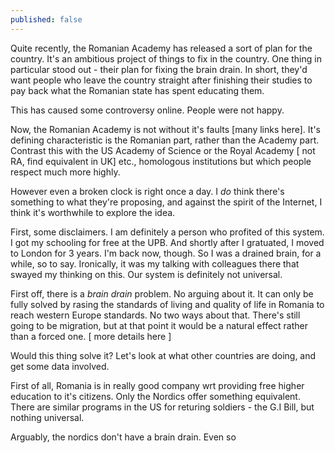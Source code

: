 ```yaml
---
published: false
---
```

Quite recently, the Romanian Academy has released a sort of plan for the country. It's an ambitious project of things to fix in the country. One thing in particular stood out - their plan for fixing the brain drain. In short, they'd want people who leave the country straight after finishing their studies to pay back what the Romanian state has spent educating them.

This has caused some controversy online. People were not happy.

Now, the Romanian Academy is not without it's faults [many links here]. It's defining characteristic is the Romanian part, rather than the Academy part. Contrast this with the US Academy of Science or the Royal Academy [ not RA, find equivalent in UK] etc., homologous institutions but which people respect much more highly.

However even a broken clock is right once a day. I _do_ think there's something to what they're proposing, and against the spirit of the Internet, I think it's worthwhile to explore the idea.

First, some disclaimers. I am definitely a person who profited of this system. I got my schooling for free at the UPB. And shortly after I gratuated, I moved to London for 3 years. I'm back now, though. So I was a drained brain, for a while, so to say.
Ironically, it was my talking with colleagues there that swayed my thinking on this. Our system is definitely not universal.

First off, there is a _brain drain_ problem. No arguing about it. It can only be fully solved by rasing the standards of living and quality of life in Romania to reach western Europe standards. No two ways about that. There's still going to be migration, but at that point it would be a natural effect rather than a forced one. [ more details here ]

Would this thing solve it? Let's look at what other countries are doing, and get some data involved.

First of all, Romania is in really good company wrt providing free higher education to it's citizens. Only the Nordics offer something equivalent. There are similar programs in the US for returing soldiers - the G.I Bill, but nothing universal.

Arguably, the nordics don't have a brain drain. Even so 